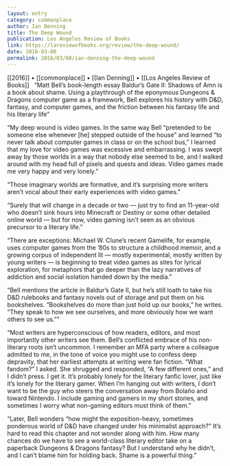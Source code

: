 ```yaml
---
layout: entry
category: commonplace
author: Ian Denning
title: The Deep Wound
publication: Los Angeles Review of Books
link: https://lareviewofbooks.org/review/the-deep-wound/
date: 2016-03-08
permalink: 2016/03/08/ian-denning-the-deep-wound
---
```


[[2016]] • [[commonplace]] • [[Ian Denning]] • [[Los Angeles Review of Books]]
 
“Matt Bell’s book-length essay Baldur’s Gate II: Shadows of Amn is a book about shame. Using a playthrough of the eponymous Dungeons & Dragons computer game as a framework, Bell explores his history with D&D, fantasy, and computer games, and the friction between his fantasy life and his literary life”

“My deep wound is video games. In the same way Bell “pretended to be someone else whenever [he] stepped outside of the house” and learned “to never talk about computer games in class or on the school bus,” I learned that my love for video games was excessive and embarrassing. I was swept away by those worlds in a way that nobody else seemed to be, and I walked around with my head full of pixels and quests and ideas. Video games made me very happy and very lonely.”

“Those imaginary worlds are formative, and it’s surprising more writers aren’t vocal about their early experiences with video games.”

“Surely that will change in a decade or two — just try to find an 11-year-old who doesn’t sink hours into Minecraft or Destiny or some other detailed online world — but for now, video gaming isn’t seen as an obvious precursor to a literary life.”

“There are exceptions: Michael W. Clune’s recent Gamelife, for example, uses computer games from the ’80s to structure a childhood memoir, and a growing corpus of independent lit — mostly experimental, mostly written by young writers — is beginning to treat video games as sites for lyrical exploration, for metaphors that go deeper than the lazy narratives of addiction and social isolation handed down by the media.”

“Bell mentions the article in Baldur’s Gate II, but he’s still loath to take his D&D rulebooks and fantasy novels out of storage and put them on his bookshelves. “Bookshelves do more than just hold up our books,” he writes. “They speak to how we see ourselves, and more obviously how we want others to see us.””

“Most writers are hyperconscious of how readers, editors, and most importantly other writers see them. Bell’s conflicted embrace of his non-literary roots isn’t uncommon. I remember an MFA party where a colleague admitted to me, in the tone of voice you might use to confess deep depravity, that her earliest attempts at writing were fan fiction. “What fandom?” I asked. She shrugged and responded, “A few different ones,” and I didn’t press. I get it. It’s probably lonely for the literary fanfic lover, just like it’s lonely for the literary gamer. When I’m hanging out with writers, I don’t want to be the guy who steers the conversation away from Bolaño and toward Nintendo. I include gaming and gamers in my short stories, and sometimes I worry what non-gaming editors must think of them.”

“Later, Bell wonders “how might the exposition-heavy, sometimes ponderous world of D&D have changed under his minimalist approach?” It’s hard to read this chapter and not wonder along with him. How many chances do we have to see a world-class literary editor take on a paperback Dungeons & Dragons fantasy? But I understand why he didn’t, and I can’t blame him for holding back. Shame is a powerful thing.”

